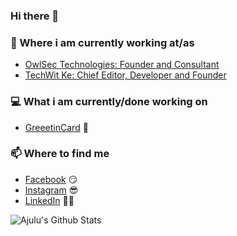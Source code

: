### Hi there 👋

<!--
**franneck94/franneck94** is a ✨ _special_ ✨ repository because its `README.md` (this file) appears on your GitHub profile.

Here are some ideas to get you started:

- 🔭 I’m currently working on ...
- 🌱 I’m currently learning ...
- 👯 I’m looking to collaborate on ...
- 🤔 I’m looking for help with ...
- 💬 Ask me about ...
- 📫 How to reach me: ...
- 😄 Pronouns: ...
- ⚡ Fun fact: ...
-->

### 💼 Where i am currently working at/as
- [OwlSec Technologies: Founder and Consultant](https://owlsectechnologies.co.ke)
- [TechWit Ke: Chief Editor, Developer and Founder](https://techwit3.netlify.com)

### 💻 What i am currently/done working on
- [GreeetinCard](https://greeetincard.crd.co)  🚀

### 📫 Where to find me
- [Facebook](https://facebook.com/stephenajulu) 😏
- [Instagram](https://instagram.com/stephenajulu) 😎
- [LinkedIn](https://linkedin.com/in/stephenajulu) 👨💼

![Ajulu's Github Stats](https://github-readme-stats.vercel.app/api?username=franneck94&show_icons=true)
